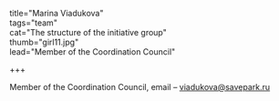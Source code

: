 title="Marina Viadukova"  
tags="team"  
cat="The structure of the initiative group"  
thumb="girl11.jpg"  
lead="Member of the Coordination Council"  

+++

Member of the Coordination Council, email – viadukova@savepark.ru

